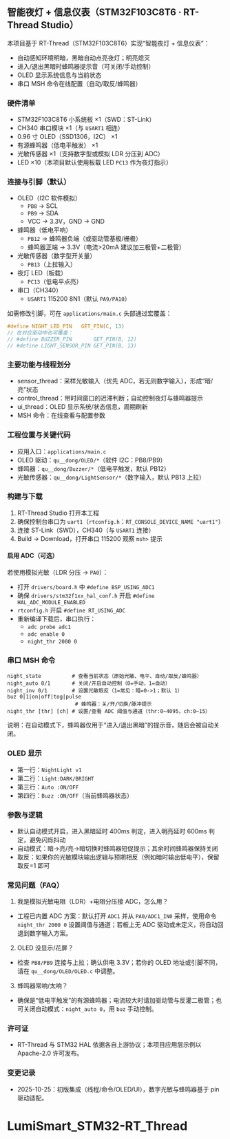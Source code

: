 ## 智能夜灯 + 信息仪表（STM32F103C8T6 · RT-Thread Studio）

本项目基于 RT-Thread（STM32F103C8T6）实现“智能夜灯 + 信息仪表”：

- 自动感知环境明暗，黑暗自动点亮夜灯；明亮熄灭
- 进入/退出黑暗时蜂鸣器提示音（可关闭/手动控制）
- OLED 显示系统信息与当前状态
- 串口 MSH 命令在线配置（自动/取反/蜂鸣器）

### 硬件清单

- STM32F103C8T6 小系统板 ×1（SWD：ST-Link）
- CH340 串口模块 ×1（与 `USART1` 相连）
- 0.96 寸 OLED（SSD1306，I2C） ×1
- 有源蜂鸣器（低电平触发） ×1
- 光敏传感器 ×1（支持数字型或模拟 LDR 分压到 ADC）
- LED ×10（本项目默认使用板载 LED `PC13` 作为夜灯指示）

### 连接与引脚（默认）

- OLED（I2C 软件模拟）
  - `PB8` → SCL
  - `PB9` → SDA
  - VCC → 3.3V，GND → GND
- 蜂鸣器（低电平响）
  - `PB12` → 蜂鸣器负端（或驱动管基极/栅极）
  - 蜂鸣器正端 → 3.3V（电流>20mA 建议加三极管+二极管）
- 光敏传感器（数字型开关量）
  - `PB13`（上拉输入）
- 夜灯 LED（板载）
  - `PC13`（低电平点亮）
- 串口（CH340）
  - `USART1` 115200 8N1（默认 `PA9/PA10`）

如需修改引脚，可在 `applications/main.c` 头部通过宏覆盖：

```c
#define NIGHT_LED_PIN   GET_PIN(C, 13)
// 在对应驱动中也可覆盖：
// #define BUZZER_PIN       GET_PIN(B, 12)
// #define LIGHT_SENSOR_PIN GET_PIN(B, 13)
```

### 主要功能与线程划分

- sensor_thread：采样光敏输入（优先 ADC，若无则数字输入），形成“暗/亮”状态
- control_thread：带时间窗口的迟滞判断；自动控制夜灯与蜂鸣器提示
- ui_thread：OLED 显示系统/状态信息，周期刷新
- MSH 命令：在线查看与配置参数

### 工程位置与关键代码

- 应用入口：`applications/main.c`
- OLED 驱动：`qu__dong/OLED/*`（软件 I2C：PB8/PB9）
- 蜂鸣器：`qu__dong/Buzzer/*`（低电平触发，默认 PB12）
- 光敏传感器：`qu__dong/LightSensor/*`（数字输入，默认 PB13 上拉）

### 构建与下载

1. RT-Thread Studio 打开本工程
2. 确保控制台串口为 `uart1`（`rtconfig.h`：`RT_CONSOLE_DEVICE_NAME "uart1"`）
3. 连接 ST-Link（SWD），CH340（与 `USART1` 连接）
4. Build → Download，打开串口 115200 观察 `msh>` 提示

#### 启用 ADC（可选）

若使用模拟光敏（LDR 分压 → `PA0`）：
- 打开 `drivers/board.h` 中 `#define BSP_USING_ADC1`
- 确保 `drivers/stm32f1xx_hal_conf.h` 开启 `#define HAL_ADC_MODULE_ENABLED`
- `rtconfig.h` 开启 `#define RT_USING_ADC`
- 重新编译下载后，串口执行：
  - `adc probe adc1`
  - `adc enable 0`
  - `night_thr 2000 0`

### 串口 MSH 命令

```text
night_state          # 查看当前状态（原始光敏、电平、自动/取反/蜂鸣器）
night_auto 0/1       # 关闭/开启自动控制（0=手动，1=自动）
night_inv 0/1        # 设置光敏取反（1=常见：暗=0->1；默认 1）
buz 0|1|on|off|tog|pulse
                      # 蜂鸣器：关/开/切换/脉冲提示
night_thr [thr] [ch] # 设置/查看 ADC 阈值与通道（thr:0~4095，ch:0~15）
```

说明：在自动模式下，蜂鸣器仅用于“进入/退出黑暗”的提示音，随后会被自动关闭。

### OLED 显示

- 第一行：`NightLight v1`
- 第二行：`Light:DARK/BRIGHT`
- 第三行：`Auto :ON/OFF`
- 第四行：`Buzz :ON/OFF`（当前蜂鸣器状态）

### 参数与逻辑

- 默认自动模式开启，进入黑暗延时 400ms 判定，进入明亮延时 600ms 判定，避免闪烁抖动
- 自动模式：暗→亮/亮→暗切换时蜂鸣器短促提示；其余时间蜂鸣器保持关闭
- 取反：如果你的光敏模块输出逻辑与预期相反（例如暗时输出低电平），保留取反=1 即可

### 常见问题（FAQ）

1) 我是模拟光敏电阻（LDR）+电阻分压接 ADC，怎么用？

- 工程已内置 ADC 方案：默认打开 `ADC1` 并从 `PA0/ADC1_IN0` 采样，使用命令 `night_thr 2000 0` 设置阈值与通道；若板上无 ADC 驱动或未定义，将自动回退到数字输入方案。

2) OLED 没显示/花屏？

- 检查 `PB8/PB9` 连接与上拉；确认供电 3.3V；若你的 OLED 地址或引脚不同，请在 `qu__dong/OLED/OLED.c` 中调整。

3) 蜂鸣器常响/太响？

- 确保是“低电平触发”的有源蜂鸣器；电流较大时请加驱动管与反灌二极管；也可关闭自动模式：`night_auto 0`，用 `buz` 手动控制。

### 许可证

- RT-Thread 与 STM32 HAL 依据各自上游协议；本项目应用层示例以 Apache-2.0 许可发布。

### 变更记录

- 2025-10-25：初版集成（线程/命令/OLED/UI），数字光敏与蜂鸣器基于 pin 驱动适配。


# LumiSmart_STM32-RT_Thread
